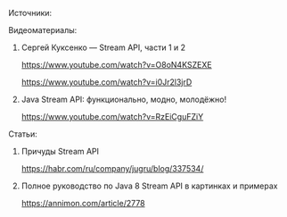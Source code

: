 Источники:

  Видеоматериалы:
 1. Сергей Куксенко — Stream API, части 1 и 2
      
      https://www.youtube.com/watch?v=O8oN4KSZEXE
      
      https://www.youtube.com/watch?v=i0Jr2l3jrD 
      
 1. Java Stream API: функционально, модно, молодёжно!
 
      https://www.youtube.com/watch?v=RzEiCguFZiY


  Статьи:
  1. Причуды Stream API
  
       https://habr.com/ru/company/jugru/blog/337534/
       
  1. Полное руководство по Java 8 Stream API в картинках и примерах
  
       https://annimon.com/article/2778
